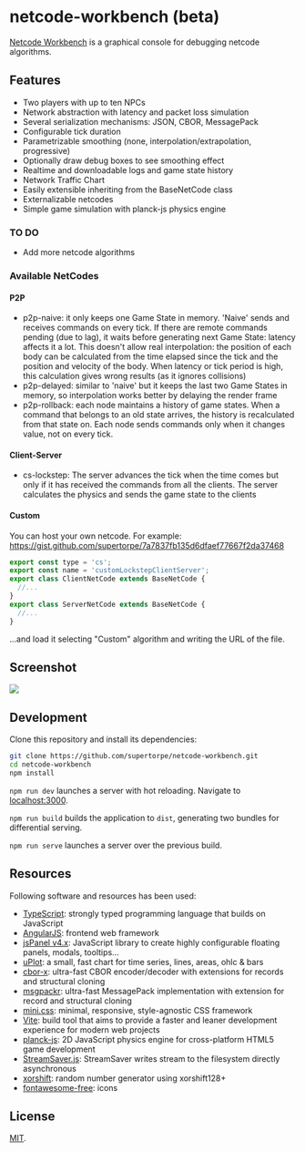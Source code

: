 # netcode-workbench (beta)

[Netcode Workbench](https://supertorpe.github.io/netcode-workbench/) is a graphical console for debugging netcode algorithms.

## Features
- Two players with up to ten NPCs
- Network abstraction with latency and packet loss simulation
- Several serialization mechanisms: JSON, CBOR, MessagePack
- Configurable tick duration
- Parametrizable smoothing (none, interpolation/extrapolation, progressive)
- Optionally draw debug boxes to see smoothing effect
- Realtime and downloadable logs and game state history
- Network Traffic Chart
- Easily extensible inheriting from the BaseNetCode class
- Externalizable netcodes
- Simple game simulation with planck-js physics engine

### TO DO
- Add more netcode algorithms

### Available NetCodes
#### P2P
- p2p-naive: it only keeps one Game State in memory. 'Naive' sends and receives commands on every tick. If there are remote commands pending (due to lag), it waits before generating next Game State: latency affects it a lot. This doesn't allow real interpolation: the position of each body can be calculated from the time elapsed since the tick and the position and velocity of the body. When latency or tick period is high, this calculation gives wrong results (as it ignores collisions)
- p2p-delayed: similar to 'naive' but it keeps the last two Game States in memory, so interpolation works better by delaying the render frame
- p2p-rollback: each node maintains a history of game states. When a command that belongs to an old state arrives, the history is recalculated from that state on. Each node sends commands only when it changes value, not on every tick.
#### Client-Server
- cs-lockstep: The server advances the tick when the time comes but only if it has received the commands from all the clients. The server calculates the physics and sends the game state to the clients
#### Custom
You can host your own netcode. For example:
https://gist.github.com/supertorpe/7a7837fb135d6dfaef77667f2da37468
```javascript
export const type = 'cs';
export const name = 'customLockstepClientServer';
export class ClientNetCode extends BaseNetCode {
  //...
}
export class ServerNetCode extends BaseNetCode {
  //...
}
```
...and load it selecting "Custom" algorithm and writing the URL of the file.
## Screenshot
<img src="https://supertorpe.github.io/netcode-workbench/assets/screenshot.png" />

## Development

Clone this repository and install its dependencies:

```bash
git clone https://github.com/supertorpe/netcode-workbench.git
cd netcode-workbench
npm install
```

`npm run dev` launches a server with hot reloading. Navigate to [localhost:3000](http://localhost:3000).

`npm run build` builds the application to `dist`, generating two bundles for differential serving.

`npm run serve` launches a server over the previous build.

## Resources

Following software and resources has been used:

* [TypeScript](https://www.typescriptlang.org): strongly typed programming language that builds on JavaScript
* [AngularJS](https://angularjs.org): frontend web framework
* [jsPanel v4.x](https://www.jspanel.de): JavaScript library to create highly configurable floating panels, modals, tooltips...
* [uPlot](https://github.com/leeoniya/uPlot): a small, fast chart for time series, lines, areas, ohlc & bars
* [cbor-x](https://github.com/kriszyp/cbor-x): ultra-fast CBOR encoder/decoder with extensions for records and structural cloning
* [msgpackr](https://github.com/kriszyp/msgpackr): ultra-fast MessagePack implementation with extension for record and structural cloning
* [mini.css](https://minicss.org): minimal, responsive, style-agnostic
CSS framework
* [Vite](https://vitejs.dev): build tool that aims to provide a faster and leaner development experience for modern web projects
* [planck-js](https://piqnt.com/planck.js): 2D JavaScript physics engine for cross-platform HTML5 game development
* [StreamSaver.js](https://github.com/jimmywarting/StreamSaver.js): StreamSaver writes stream to the filesystem directly asynchronous
* [xorshift](https://github.com/AndreasMadsen/xorshift): random number generator using xorshift128+
* [fontawesome-free](https://fontawesome.com): icons

## License

[MIT](LICENSE).

